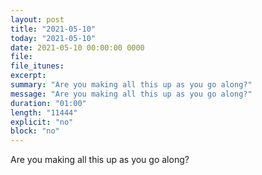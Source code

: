 ```yaml
---
layout: post
title: "2021-05-10"
today: "2021-05-10"
date: 2021-05-10 00:00:00 0000
file:
file_itunes:
excerpt:
summary: "Are you making all this up as you go along?"
message: "Are you making all this up as you go along?"
duration: "01:00"
length: "11444"
explicit: "no"
block: "no"
---
```

Are you making all this up as you go along?

